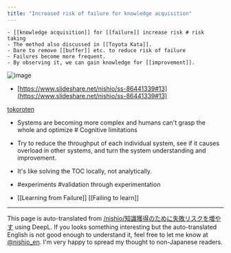 ```yaml
---
title: "Increased risk of failure for knowledge acquisition"
---
```


    - [[knowledge acquisition]] for [[failure]] increase risk # risk taking
    - The method also discussed in [[Toyota Kata]].
    - Dare to remove [[buffer]] etc. to reduce risk of failure
    - Failures become more frequent.
    - By observing it, we can gain knowledge for [[improvement]].

![image](https://gyazo.com/4b364afe8e79bfd32cf0244737a48abb/thumb/1000)

- [https://www.slideshare.net/nishio/ss-86441339#13](https://www.slideshare.net/nishio/ss-86441339#13)

[tokoroten](https://www.facebook.com/nishiohirokazu/posts/10214463745763969?comment_id=10214463996410235&comment_tracking=%7B%22tn%22%3A%22R%22%7D)
- Systems are becoming more complex and humans can't grasp the whole and optimize # Cognitive limitations
- Try to reduce the throughput of each individual system, see if it causes overload in other systems, and turn the system understanding and improvement.
- It's like solving the TOC locally, not analytically.
- #experiments #validation through experimentation

- [[Learning from Failure]]   [[Failing to learn]]
---
This page is auto-translated from [/nishio/知識獲得のために失敗リスクを増やす](https://scrapbox.io/nishio/知識獲得のために失敗リスクを増やす) using DeepL. If you looks something interesting but the auto-translated English is not good enough to understand it, feel free to let me know at [@nishio_en](https://twitter.com/nishio_en). I'm very happy to spread my thought to non-Japanese readers.